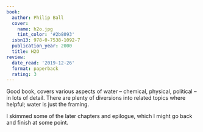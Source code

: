 ```yaml
---
book:
  author: Philip Ball
  cover:
    name: h2o.jpg
    tint_color: '#2b8093'
  isbn13: 978-0-7538-1092-7
  publication_year: 2000
  title: H2O
review:
  date_read: '2019-12-26'
  format: paperback
  rating: 3
---
```


Good book, covers various aspects of water – chemical, physical, political – in lots of detail. There are plenty of diversions into related topics where helpful; water is just the framing.

I skimmed some of the later chapters and epilogue, which I might go back and finish at some point.